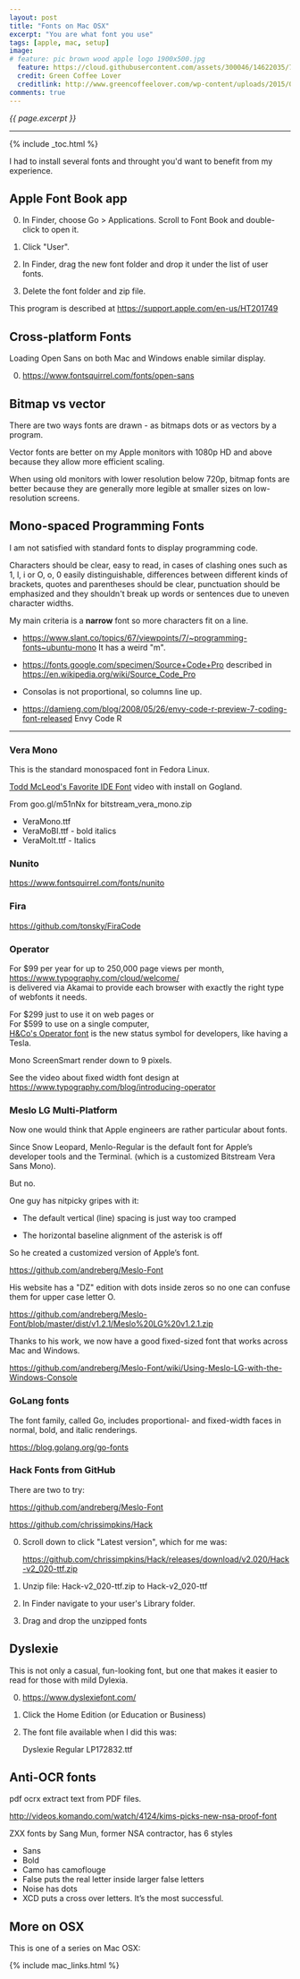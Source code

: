 ```yaml
---
layout: post
title: "Fonts on Mac OSX"
excerpt: "You are what font you use"
tags: [apple, mac, setup]
image:
# feature: pic brown wood apple logo 1900x500.jpg
  feature: https://cloud.githubusercontent.com/assets/300046/14622035/740efa5c-0584-11e6-9a41-db5b03eaff85.jpg
  credit: Green Coffee Lover
  creditlink: http://www.greencoffeelover.com/wp-content/uploads/2015/03/7.jpg
comments: true
---
```

<i>{{ page.excerpt }}</i>
<hr />

{% include _toc.html %}

I had to install several fonts and throught you'd want to benefit from my experience.



<a id="FontBook"></a>

## Apple Font Book app

0. In Finder, choose Go > Applications. Scroll to Font Book and double-click to open it.

0. Click "User".

0. In Finder, drag the new font folder and drop it under the list of user fonts.

0. Delete the font folder and zip file.

This program is described at https://support.apple.com/en-us/HT201749


## Cross-platform Fonts

Loading Open Sans on both Mac and Windows enable similar display.

0. https://www.fontsquirrel.com/fonts/open-sans


## Bitmap vs vector

There are two ways fonts are drawn - as bitmaps dots or as vectors by a program. 

Vector fonts are better on my Apple monitors with 1080p HD and above
because they allow more efficient scaling.

When using old monitors with lower resolution below 720p,
bitmap fonts are better because they are generally more legible at smaller sizes on low-resolution screens.


## Mono-spaced Programming Fonts

I am not satisfied with standard fonts to display programming code. 

Characters should be clear, easy to read, in cases of clashing ones such as 1, l, i or O, o, 0 easily distinguishable, differences between different kinds of brackets, quotes and parentheses should be clear, punctuation should be emphasized and they shouldn't break up words or sentences due to uneven character widths.

My main criteria is a <strong>narrow</strong> font so more characters fit on a line.

* https://www.slant.co/topics/67/viewpoints/7/~programming-fonts~ubuntu-mono
   It has a weird "m".

* https://fonts.google.com/specimen/Source+Code+Pro
  described in https://en.wikipedia.org/wiki/Source_Code_Pro 

* Consolas is not proportional, so columns line up.

* https://damieng.com/blog/2008/05/26/envy-code-r-preview-7-coding-font-released
   Envy Code R

<hr />

### Vera Mono

This is the standard monospaced font in Fedora Linux.﻿

<a target="_blank" href="https://www.youtube.com/watch?v=61zHuzTSROQ">
Todd McLeod's Favorite IDE Font</a> video with install on Gogland.

From goo.gl/m51nNx for bitstream_vera_mono.zip

   * VeraMono.ttf 
   * VeraMoBI.ttf - bold italics
   * VeraMoIt.ttf - Italics

### Nunito

https://www.fontsquirrel.com/fonts/nunito

### Fira

https://github.com/tonsky/FiraCode

### Operator

For $99 per year for up to 250,000 page views per month,<br />
https://www.typography.com/cloud/welcome/<br />
is delivered via Akamai to provide each browser with exactly the right type of webfonts it needs. 

For $299 just to use it on web pages or<br />
For $599 to use on a single computer,<br />
<a target="_blank" href="https://www.typography.com/fonts/operator/overview/">
H&Co's Operator font</a> is the new status symbol for developers, like having a Tesla.

Mono ScreenSmart render down to 9 pixels.

See the video about fixed width font design at<br />
https://www.typography.com/blog/introducing-operator


### Meslo LG Multi-Platform

Now one would think that Apple engineers are rather particular about fonts.

Since Snow Leopard, Menlo-Regular is the default font for Apple’s
developer tools and the Terminal.
(which is a customized Bitstream Vera Sans Mono).

But no.

One guy has nitpicky gripes with it:

   * The default vertical (line) spacing is just way too cramped 

   * The horizontal baseline alignment of the asterisk is off

So he created a customized version of Apple’s font.

   https://github.com/andreberg/Meslo-Font

His website has a "DZ" edition with dots inside zeros so no one can confuse them for upper case letter O.

   https://github.com/andreberg/Meslo-Font/blob/master/dist/v1.2.1/Meslo%20LG%20v1.2.1.zip

Thanks to his work, we now have a good fixed-sized font that works across Mac and Windows.

https://github.com/andreberg/Meslo-Font/wiki/Using-Meslo-LG-with-the-Windows-Console 


### GoLang fonts

The font family, called Go, includes proportional- and fixed-width faces in normal, bold, and italic renderings. 

https://blog.golang.org/go-fonts




### Hack Fonts from GitHub

There are two to try:

   https://github.com/andreberg/Meslo-Font

   https://github.com/chrissimpkins/Hack

0. Scroll down to click "Latest version", which for me was:
   
   https://github.com/chrissimpkins/Hack/releases/download/v2.020/Hack-v2_020-ttf.zip

0. Unzip file: Hack-v2_020-ttf.zip to Hack-v2_020-ttf

0. In Finder navigate to your user's Library folder.

0. Drag and drop the unzipped fonts 



## Dyslexie #

This is not only a casual, fun-looking font, but one that makes it easier to read for those with mild Dylexia.

0. https://www.dyslexiefont.com/

0. Click the Home Edition (or Education or Business)

0. The font file available when I did this was:

   Dyslexie Regular LP172832.ttf


## Anti-OCR fonts

pdf ocrx extract text from PDF files.

http://videos.komando.com/watch/4124/kims-picks-new-nsa-proof-font

ZXX fonts by Sang Mun, former NSA contractor, has 6 styles
* Sans 
* Bold
* Camo has camoflouge 
* False puts the real letter inside larger false letters
* Noise has dots
* XCD puts a cross over letters. It’s the most successful.


## More on OSX

This is one of a series on Mac OSX:

{% include mac_links.html %}
